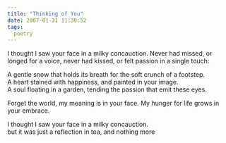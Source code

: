 ```yaml
---
title: "Thinking of You"
date: 2007-01-31 11:30:52
tags:
  poetry
---
```




I thought I saw your face in a milky concauction.
Never had missed, or longed for a voice, never had kissed, 
or felt passion in a single touch: 

A gentle snow that holds its breath for the soft crunch of a footstep. <br>
A heart stained with happiness, and painted in your image.<br>
A soul floating in a garden, tending the passion that emit these eyes.<br>

Forget the world, my meaning is in your face. My hunger for life grows in your embrace.

I thought I saw your face in a milky concauction.<br>
but it was just a reflection in tea, and nothing more<br>

